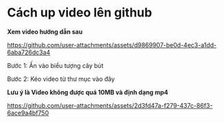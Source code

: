 # Cách up video lên github

**Xem video hướng dẫn sau**

https://github.com/user-attachments/assets/d9869907-be0d-4ec3-a1dd-6aba726dc3a4


Bước 1: Ấn vào biểu tượng cây bút

Bước 2: Kéo video từ thư mục vào đây

**Lưu ý là Video không được quá 10MB và định dạng mp4**


https://github.com/user-attachments/assets/2d3fd47a-f279-437c-86f3-6ace9a4bf750

